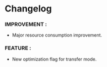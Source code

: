 # Changelog

### IMPROVEMENT :

- Major resource consumption improvement.

### FEATURE :

- New optimization flag for transfer mode.
